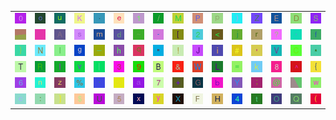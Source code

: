 <table>
<tr>
<td><img src="30.gif"></td>
<td><img src="6F.gif"></td>
<td><img src="75.gif"></td>
<td><img src="4B.gif"></td>
<td><img src="2E.gif"></td>
<td><img src="65.gif"></td>
<td><img src="31.gif"></td>
<td><img src="2F.gif"></td>
<td><img src="4D.gif"></td>
<td><img src="50.gif"></td>
<td><img src="70.gif"></td>
<td><img src="29.gif"></td>
<td><img src="5A.gif"></td>
<td><img src="45.gif"></td>
<td><img src="44.gif"></td>
<td><img src="53.gif"></td>
</tr>
<tr>
<td><img src="gr3.gif"></td>
<td><img src="gr2.gif"></td>
<td><img src="41.gif"></td>
<td><img src="73.gif"></td>
<td><img src="6D.gif"></td>
<td><img src="64.gif"></td>
<td><img src="7E.gif"></td>
<td><img src="2D.gif"></td>
<td><img src="5B.gif"></td>
<td><img src="32.gif"></td>
<td><img src="3C.gif"></td>
<td><img src="6A.gif"></td>
<td><img src="72.gif"></td>
<td><img src="3F.gif"></td>
<td><img src="2C.gif"></td>
<td><img src="66.gif"></td>
</tr>
<tr>
<td><img src="7D.gif"></td>
<td><img src="4E.gif"></td>
<td><img src="6C.gif"></td>
<td><img src="67.gif"></td>
<td><img src="5F.gif"></td>
<td><img src="68.gif"></td>
<td><img src="71.gif"></td>
<td><img src="22.gif"></td>
<td><img src="21.gif"></td>
<td><img src="4A.gif"></td>
<td><img src="69.gif"></td>
<td><img src="23.gif"></td>
<td><img src="27.gif"></td>
<td><img src="56.gif"></td>
<td><img src="43.gif"></td>
<td><img src="2A.gif"></td>
</tr>
<tr>
<td><img src="54.gif"></td>
<td><img src="52.gif"></td>
<td><img src="49.gif"></td>
<td><img src="76.gif"></td>
<td><img src="7C.gif"></td>
<td><img src="33.gif"></td>
<td><img src="39.gif"></td>
<td><img src="42.gif"></td>
<td><img src="26.gif"></td>
<td><img src="57.gif"></td>
<td><img src="4C.gif"></td>
<td><img src="3D.gif"></td>
<td><img src="6B.gif"></td>
<td><img src="38.gif"></td>
<td><img src="5E.gif"></td>
<td><img src="7B.gif"></td>
</tr>
<tr>
<td><img src="36.gif"></td>
<td><img src="6E.gif"></td>
<td><img src="7A.gif"></td>
<td><img src="25.gif"></td>
<td><img src="60.gif"></td>
<td><img src="3E.gif"></td>
<td><img src="61.gif"></td>
<td><img src="37.gif"></td>
<td><img src="2B.gif"></td>
<td><img src="47.gif"></td>
<td><img src="62.gif"></td>
<td><img src="59.gif"></td>
<td><img src="3B.gif"></td>
<td><img src="40.gif"></td>
<td><img src="gr1.gif"></td>
<td><img src="77.gif"></td>
</tr>
<tr>
<td><img src="63.gif"></td>
<td><img src="3A.gif"></td>
<td><img src="5D.gif"></td>
<td><img src="24.gif"></td>
<td><img src="55.gif"></td>
<td><img src="35.gif"></td>
<td><img src="78.gif"></td>
<td><img src="79.gif"></td>
<td><img src="58.gif"></td>
<td><img src="46.gif"></td>
<td><img src="48.gif"></td>
<td><img src="34.gif"></td>
<td><img src="74.gif"></td>
<td><img src="4F.gif"></td>
<td><img src="51.gif"></td>
<td><img src="28.gif"></td>
</tr>
</table>
